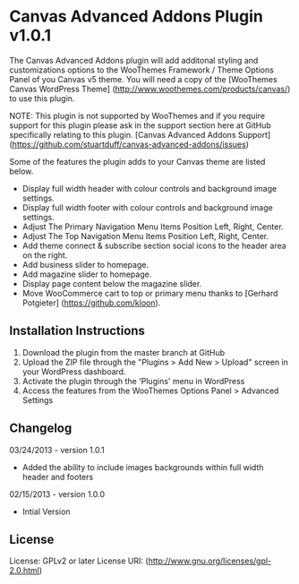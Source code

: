 # Canvas Advanced Addons Plugin v1.0.1 #

The Canvas Advanced Addons plugin will add additonal styling and customizations options to the WooThemes Framework / Theme Options Panel of you Canvas v5 theme. You will need a copy of the [WooThemes Canvas WordPress Theme] (http://www.woothemes.com/products/canvas/) to use this plugin.

NOTE: This plugin is not supported by WooThemes and if you require support for this plugin please ask in the support section here at GitHub specifically relating to this plugin. [Canvas Advanced Addons Support] (https://github.com/stuartduff/canvas-advanced-addons/issues)

Some of the features the plugin adds to your Canvas theme are listed below.

* Display full width header with colour controls and background image settings.
* Display full width footer with colour controls and background image settings.
* Adjust The Primary Navigation Menu Items Position Left, Right, Center.
* Adjust The Top Navigation Menu Items Position Left, Right, Center.
* Add theme connect & subscribe section social icons to the header area on the right.
* Add business slider to homepage.
* Add magazine slider to homepage.
* Display page content below the magazine slider.
* Move WooCommerce cart to top or primary menu thanks to [Gerhard Potgieter] (https://github.com/kloon).

## Installation Instructions ##

1. Download the plugin from the master branch at GitHub
2. Upload the ZIP file through the "Plugins > Add New > Upload" screen in your WordPress dashboard.
3. Activate the plugin through the 'Plugins' menu in WordPress
4. Access the features from the WooThemes Options Panel > Advanced Settings

## Changelog ##

03/24/2013 - version 1.0.1

* Added the ability to include images backgrounds within full width header and footers

02/15/2013 - version 1.0.0

* Intial Version

## License ##

License: GPLv2 or later
License URI: (http://www.gnu.org/licenses/gpl-2.0.html)
